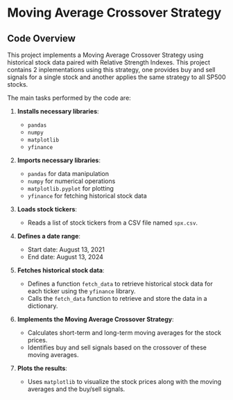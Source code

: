 # Moving Average Crossover Strategy

## Code Overview

This project implements a Moving Average Crossover Strategy using historical stock data paired with Relative Strength Indexes. This project contains 2 inplementations using this strategy, one provides buy and sell signals for a single stock and another applies the same strategy to all SP500 stocks.

The main tasks performed by the code are:

1. **Installs necessary libraries**:
   - `pandas`
   - `numpy`
   - `matplotlib`
   - `yfinance`

2. **Imports necessary libraries**:
   - `pandas` for data manipulation
   - `numpy` for numerical operations
   - `matplotlib.pyplot` for plotting
   - `yfinance` for fetching historical stock data

3. **Loads stock tickers**:
   - Reads a list of stock tickers from a CSV file named `spx.csv`.

4. **Defines a date range**:
   - Start date: August 13, 2021
   - End date: August 13, 2024

5. **Fetches historical stock data**:
   - Defines a function `fetch_data` to retrieve historical stock data for each ticker using the `yfinance` library.
   - Calls the `fetch_data` function to retrieve and store the data in a dictionary.

6. **Implements the Moving Average Crossover Strategy**:
   - Calculates short-term and long-term moving averages for the stock prices.
   - Identifies buy and sell signals based on the crossover of these moving averages.

7. **Plots the results**:
   - Uses `matplotlib` to visualize the stock prices along with the moving averages and the buy/sell signals.
